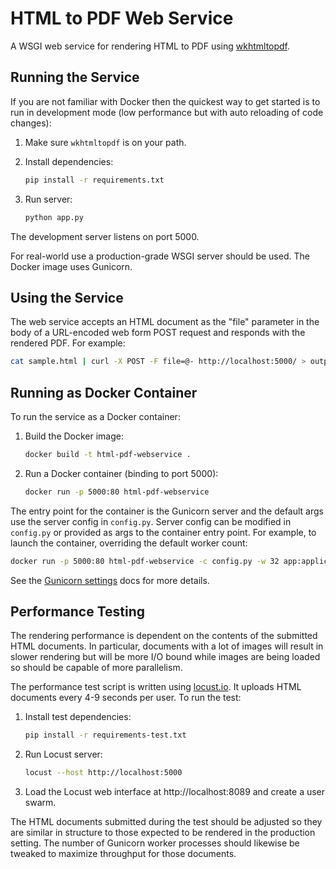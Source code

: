 HTML to PDF Web Service
=======================

A WSGI web service for rendering HTML to PDF using [wkhtmltopdf][1].


Running the Service
-------------------

If you are not familiar with Docker then the quickest way to get started is to
run in development mode (low performance but with auto reloading of code
changes):

 1. Make sure `wkhtmltopdf` is on your path.

 2. Install dependencies:

    ```sh
    pip install -r requirements.txt
    ```

 3. Run server:

    ```sh
    python app.py
    ```

The development server listens on port 5000.

For real-world use a production-grade WSGI server should be used. The Docker
image uses Gunicorn.


Using the Service
-----------------

The web service accepts an HTML document as the "file" parameter in the body
of a URL-encoded web form POST request and responds with the rendered PDF. For
example:

```sh
cat sample.html | curl -X POST -F file=@- http://localhost:5000/ > output.pdf
```


Running as Docker Container
---------------------------

To run the service as a Docker container:

 1. Build the Docker image:

    ```sh
    docker build -t html-pdf-webservice .
    ```

 2. Run a Docker container (binding to port 5000):

    ```sh
    docker run -p 5000:80 html-pdf-webservice
    ```

The entry point for the container is the Gunicorn server and the default args
use the server config in `config.py`. Server config can be modified in
`config.py` or provided as args to the container entry point. For example, to
launch the container, overriding the default worker count:

```sh
docker run -p 5000:80 html-pdf-webservice -c config.py -w 32 app:application
```

See the [Gunicorn settings][2] docs for more details.


## Performance Testing

The rendering performance is dependent on the contents of the submitted HTML
documents. In particular, documents with a lot of images will result in slower
rendering but will be more I/O bound while images are being loaded so should
be capable of more parallelism.

The performance test script is written using [locust.io][3].
It uploads HTML documents every 4-9 seconds per user. To run the test:

 1. Install test dependencies:

    ```sh
    pip install -r requirements-test.txt
    ```

 2. Run Locust server:

    ```sh
    locust --host http://localhost:5000
    ```

 3. Load the Locust web interface at http://localhost:8089 and create a user
    swarm.

The HTML documents submitted during the test should be adjusted so they are
similar in structure to those expected to be rendered in the production
setting. The number of Gunicorn worker processes should likewise be tweaked to
maximize throughput for those documents.


[1]: http://wkhtmltopdf.org/
[2]: http://docs.gunicorn.org/en/latest/settings.html
[3]: http://locust.io/
